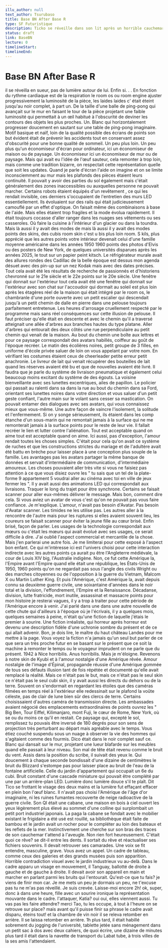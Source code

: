 ```yaml
---
illu_author: null
text_author: Tsurubaso
title: Base BN After Base R
type: SF Futuristique
description: Ticko se réveille dans son lit après un horrible cauchemar, explications sur le room engine et ses skins...
status: draft
link: BaseBN
lecture: 0
timelineStart: 
timelineEnd: 
---
```


# Base BN After Base R







il se réveilla en sueur, pas de lumière autour de lui. Enfin si. . . En fonction du rythme cardiaque est de la respiration le room os ou room engine ajuster progressivement la luminosité de la pièce, les laides laides c' était éteint jusqu'au noir complet, à part un. De la taille d'une balle de ping-pong qui avançait sur le mur en faisant le tour de la pièce projetant une faible luminosité qui permettait à un œil habitué à l'obscurité de deviner les contours des objets les plus proches. Un. Blanc qui horizontalement progresser doucement en sautant sur une table de ping-pong imaginaire. Motif basique et naïf, loin de la qualité possible des écrans de points son but évident était de prévenir les accidents tout en conservant assez d'obscurité pour une bonne qualité de sommeil. Un peu plus loin. Un peu plus qu'un économiseur d'écran pour ordinateur, ici un économiseur de maison ou de paysage. Un économiseur ici un économiseur de mur ou de paysage. Mais qui avait eu l'idée de l'œuf sauteur, cela remonter à trop loin, mais comme une tradition bizarre, on respectait cette représentation quelle que soit les updates. Quand je parle d'écran l'aide on imagine et on se limite inconsciemment au mur mais les plafonds des pièces étaient leurs continuité. Il pouvait y avoir des parties du sol également mais c'était généralement des zones inaccessibles ou auxquelles personne ne pouvait marcher. Certains robots étaient équipés d'un revêtement
, ce qui les rendait invisible, ces derniers s'occupaient de l'entretien des murs LED essentiellement. Ils évoluaient sur des rails qui était judicieusement camouflé par un effet d'optique. On faisait même des combinaisons à base de l'aide. Mais elles étaient trop fragiles et la mode évolua rapidement. Il était toujours cocasse d'aller ranger dans les nuages ses vêtements ou ses casseroles. Où faire la cuisine à l'intérieur d'un glacier ou dans la toundra. Mais là aussi il y avait des modes de mais là aussi il y avait des modes points des skins, des cubis room skin c'est u bis plus loin room. S kils, plus apprécié que les autres points votre intérieur devenait celui d'une famille moyenne américaine dans les années 1950 1960 points des photos d'Elvis ou des posters de New York, de quelques universités disparues après les années 2025, le tout sur un papier peint kitsch. Le réfrigérateur murale avait des allures rondes des Cadillac de la belle époque est dessus mon agenda désuet avec des pin-up sur un nez Kodak mais avec des dates précises. Tout cela avait été les résultats de recherche de passionnés et d'historiens chevronné sur le 21e siècle et le 22e points sur le 20e siècle. Une fenêtre qui donnait sur l'extérieur tout cela avait été une fenêtre qui donnait sur l'extérieur avec son chat sur l'accoudoir qui dormait au soleil est plus loin après les étagères réel de la maison qui était intégré par le room os, le chambranle
d'une porte ouverte avec un petit escalier qui descendait jusqu'à un petit chemin de dalle en pierre dans une pelouse toujours parfaitement entretenue. Les heures d'arrosage cruellement respecté par le programme mais sans réel conséquences sur cette illusion de pelouse. Il faut préciser qu'elle était en descente et avec le chemin qu'il a traversé atteignait une allée d'arbres aux branches hautes du type platane. Aller d'arbres qui entourait des deux côtés une rue perpendiculaire au petit chemin qui venait de la maison. Au bout du chemin une boîte aux lettres et pour ce paysage correspondait des avatars habillés, coiffeur au goût de l'époque recréer. Le matin des écolières noires, petit groupe de 3 filles, en uniforme d'école privée saluer de loin on vous appelant par votre nom. En vérifiant les costumes étaient ceux de cheerleader petite erreur petit anachronie. Le livreur de lait qui venait récupérer des bouteilles de lait quand les réserves avaient été bu et que de nouvelles avaient été livré. Il faudra que je parle du système de livraison pneumatique et également celui beaucoup moins excitant du système de des égouts. La voisine bienveillante avec ses lunettes excentriques, ailes de papillon. Le policier qui passait au ralenti dans sa dans la rue au bout du chemin dans sa Ford, orientant ses lunettes noires dans votre direction et vous saluer d'un petit geste confiant, l'autre main sur le volant sans cesser sa mastication. On pouvait entamer des dialogues avec ses avatars, qui vous connaissez mieux que vous-même. Une autre façon de vaincre l'isolement, la solitude et l'enfermement. Si on y songe sérieusement, ils étaient dans les comp
étanche d'un sous-marin qui ne remontait jamais à la surface qui ne me remonterait jamais à la surface points pour le reste de leur vie. Il fallait recréer le lien et lutter contre l'aliénation. Tout est acceptable quand on aime tout est acceptable quand on aime. Ici aussi, pas d'exception, l'amour rendait toutes les choses simples. C'était pour cela qu'on avait ce système de ruches et que les constructions strictes du mariage et de l'adultère avait été battu en brèche pour laisser place à une conception plus souple de la famille. Les avantages pas les avatars partager la même banque de données et servait d'intermédiaire de communication, d'intermédiaire amoureux. Les choses pouvaient aller très vite si vous ne faisiez pas attention à ce que vous disiez ouvre les " tu sais que un tel de la plate-forme 9 appartement 5 voudrai aller au cinéma avec toi en ville de jeux fermer les ". Il y avait aussi des animations LED qui correspondait aux livraisons. Traquer le long du trajet pour être synchrone. Certains se faisait scanner pour aller eux-mêmes délivrer le message. Mais bon, comment dire cela. Si vous aviez un avatar de vous c'est qu'on ne pouvait pas vous faire confiance. Je m'explique. L'amour, n'avait pas besoin d'Avatar. Pas besoin d'Avatar scanner. Les timides ne les utilise pas. Les autres aller à la rencontre de l'autre mais pour les ruptures si elles avaient souvent lieu, les coureurs se faisait scanner pour éviter la jeune fille au cœur brisé. Enfin brisé, façon de parler. Les usages de la technologie correspondait aux mœurs ou c'était les mœurs qui avait évolué avec ses usages, ce serait difficile à dire. J'ai oublié l'aspect commercial et mercantile de la chose. Mais j'en parlerai une autre fois. Je me limiterai pour cette exposé à l'aspect bon enfant. Ce qui m'intéresse ici est l'univers choisi pour cette interaction indirecte avec les autres points ça aurait pu être
l'Angleterre médiévale, la cour de Louis XIV big, l'Australie indigène. Non, ce fut cette Amérique la, l'Empire avant l'Empire quand elle était une république, les États-Unis de 1950, 1960 points qu'on ne regardait pas sous l'angle des civils Wright ou des marches citoyennes ou de l'opposition à la guerre du Vietnam, Malcom X ou Martin Luther King. Et puis l'Amérique, c'est Amérique la, avait depuis connu sa deuxième guerre civile, une soixantaine d'années dans le noir total et la division, l'effondrement, l'Empire et la Renaissance. Décadanse, division, lutte fratricide, mort inutile, assassinat et massacre points pour mon histoire je resterai vagues, il y a trop à traiter pour cette période de l'Amérique encore à venir. J'ai parlé dans une dans une autre nouvelle de cette chute qui d'ailleurs à l'époque où je l'écrivais, il y a quelques mois, quelques semaines à peine, n'était qu'une fiction de laquelle j'étais le premier à sourire. Une fiction irréaliste, qui horreur après horreur est devenu une description fidèle d'une uchronie sombre du présent et de ce qui allait advenir. Bon, je dois lire, le maître du haut château Landes pour me mettre à la page. Vous voyez la fiction n'a jamais qu'un seul but parler de ce que sera un très proche futur en se basant sur le présent que ce soit la machine à remonter le temps ou le voyageur imprudent on ne parle que du présent. 1942 à Nice horribilis. Anus horribilis. Mais je m'éloigne. Revenons à notre skin de Kyubi et à l'amour nostalgie d'une Amérique rêvée. Amour nostalgie de l'image d'Épinal, propagande réussie d'une Amérique gommée de tous ses défauts
illusion tant de fois répétée et documenté qu'elle avait remplacé la réalité. Mais ce n'était pas le but, mais ce n'était pas le seul skin ce n'était pas le seul cubi skin, il y avait aussi les directs du dehors ou de la terre. Souvent on s'endormait en regardant les étoiles que des caméras filmées en temps réel à l'extérieur elle redessinait sur le plafond la voûte céleste, pas de clair de lune bien sûr des clercs de terre. Certains choisissaient d'autres caméra de transmission directe. Les ambassades avaient négocié des emplacements extraordinaires de points ouvrez les " Big Ben, Tour Eiffel, Kilimanjaro, mont Fuji, le cœur de Rome, New York, où se ou du moins ce qu'il en restait. Ce paysage qui, excepté le sol, remplissez tu pouvais être inversé de 180 degrés pour son sens de projection très perturbant au départ mais agréable avec le temps. Vous étiez couché suspendu sous un nuage à observer la vie des hommes qui s'agitaient comme des fourmis. Dico était dans le noir complet sauf ce. Blanc qui dansait sur le mur, projetant une lueur blafarde sur les meubles quand elle passait à leur niveau. Son mal de tête était revenu comme le bruit du vent. Assis dans la position du scribe, il suivait des yeux le. Qui doucement à chaque seconde bondissait d'une dizaine de centimètres le bruit du Blizzard s'estompe pas pour laisser place au bruit de l'eau de la fontaine artificielle. Celle du jardin d'appartement qui occupait un 6e du cubi. Bruit constant d'une cascade miniature qui pouvait être complété par une par un arrière-plan LED. Lumière donc lumière douce s'il te plaît. Dit Tico se frottant le visage des deux mains et la lumière fut effaçant
effacer en plein bon l'œuf blanc. Il n'avait pas choisi l'Amérique de l'âge d'or imaginaire, ni les ruines fumantes recouverte de neige radioactive de la guerre civile. Son QI était une cabane, une maison en bois à ciel ouvert les yeux légèrement plus élevé au sommet d'une colline qui surplombait un petit port industriel japonais. La paga la cabane se fondait avec le mobilier existant le frigidaire a été usé est rouillé, sa bibliothèque était faite de bambou et le jardin avait un rocher pour le compléter au loin des bateaux et les reflets de la mer. Instinctivement une cherche sur son bras des traces de son cauchemar t'attend à l'aveugle. Non rien fort heureusement. C'était quoi ce rêve? se dit-il entre les dents. Il sortait du rêve et réactualiser ses fichiers souvenirs. Il devait retrouver ses camarades. Une voix se fit entendre, masculine, grave. Vous avez un appel. Un cadre de tableau, comme ceux des galeries et des grands musées puis son apparition. Horrible contradiction visuel avec le jardin industrieux vu au-delà. Dans le cadre apparu un visage en mouvement, il Tanguay, ballotté de droite à gauche et de gauche à droite. Il devait avoir son appareil en main et marcher en parlant parmi les bruits qui l'entourait. Qu'est-ce que tu fais? je viens de finir mon car. Je me mets un peu je dormais un peu, ne t'excuse pas tu ne m'as pas réveillé. Je suis crevée. Laisse-moi encore 2h! ok, super, donc à dans une heure, fille avec un sourire ironique la représentation mouvante dans le cadre. 
l'attaquer, Katia? oui oui, elles viennent aussi. Tu vas pas les faire attendre? merci Tao, tu les occupe, à tout à l'heure on se retrouve sur place? mais avant qu'il puisse finir sa phrase le cadre avait disparu, éteins tout! et la chambre de vin noir il se releva retomber en arrière. Il se laissa retomber en arrière. 1h plus tard, il était habillé sobrement du jogging de l'université, tablette jetée sans ménagement dans un petit sac à dos avec deux cahiers, de quoi écrire, une dizaine de minutes plus tard il était dans la navette de transport du Labat tube, à trois villes de la ses amis l'attendaient. 
